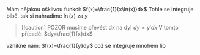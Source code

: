 Mám nějakou ošklivou funkci:
$f(x)=\frac{1}{x\ln(x)}dx$
Tohle se integruje blbě, tak si nahradíme $\ln(x)$ za $y$
>[!caution] POZOR
>musíme převést dx na dy!
>$dy=y'dx$
>V tomto případě: $dy=\frac{1}{x}dx$

vznikne nám:
$f(x)=\frac{1}{y}dy$
což se integruje mnohem líp